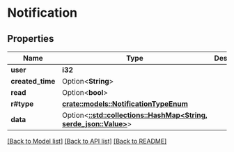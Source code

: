 # Notification

## Properties

Name | Type | Description | Notes
------------ | ------------- | ------------- | -------------
**user** | **i32** |  | 
**created_time** | Option<**String**> |  | [optional]
**read** | Option<**bool**> |  | [optional]
**r#type** | [**crate::models::NotificationTypeEnum**](NotificationTypeEnum.md) |  | 
**data** | Option<[**::std::collections::HashMap<String, serde_json::Value>**](serde_json::Value.md)> |  | [optional]

[[Back to Model list]](../README.md#documentation-for-models) [[Back to API list]](../README.md#documentation-for-api-endpoints) [[Back to README]](../README.md)


